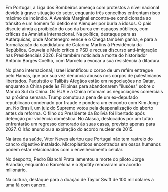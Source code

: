 Em Portugal, a Liga dos Bombeiros ameaça com protestos a nível nacional devido à grave situação do setor, enquanto três concelhos enfrentam risco máximo de incêndio. A Avenida Marginal encontra-se condicionada ao trânsito e um homem foi detido em Alenquer por burla a idosos. O país discute ainda a proibição do uso da burca em espaços públicos, com críticas da Amnistia Internacional. Na política, destaque para as Autárquicas, onde Montenegro vence e o Chega também ganha, e para a formalização da candidatura de Catarina Martins à Presidência da República. Gouveia e Melo critica o PSD e recusa discurso anti-imigração nas Presidenciais 2026. Foi também noticiada a morte do historiador António Borges Coelho, com Marcelo a evocar a sua resistência à ditadura.

No plano internacional, Israel identificou o corpo de um refém entregue pelo Hamas, que por sua vez denuncia abusos nos corpos de palestinianos libertados. Paquistão e Talibãs Afegãos estão em negociações no Qatar, enquanto a China pede às Filipinas para abandonarem "ilusões" sobre o Mar do Sul da China. Os EUA e a China retomam as negociações comerciais na próxima semana. Trump comutou a pena de um ex-deputado republicano condenado por fraude e pondera um encontro com Kim Jong-un. No Brasil, um juiz do Supremo votou pela despenalização do aborto antes da reforma. O filho do Presidente da Bolívia foi libertado após detenção por violência doméstica. No Alasca, deslocados por um tufão enfrentarão um regresso demorado às suas casas, previsto apenas para 2027. O Irão anunciou a expiração do acordo nuclear de 2015.

Na área da saúde, Vítor Neves alertou que Portugal não tem rastreio do cancro digestivo instalado. Microplásticos encontrados em ossos humanos podem estar relacionados com o envelhecimento celular.

No desporto, Pedro Bianchi Prata lamentou a morte do piloto Jorge Brandão, enquanto o Barcelona e o Spotify renovaram um acordo milionário.

Na cultura, destaque para a doação de Taylor Swift de 100 mil dólares a uma fã com cancro.